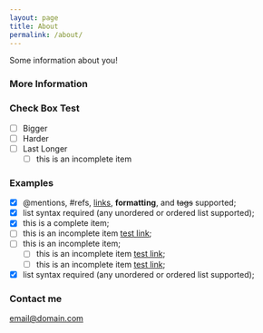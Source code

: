 ```yaml
---
layout: page
title: About
permalink: /about/
---
```


Some information about you!

### More Information
### Check Box Test

- [ ] Bigger
- [ ] Harder
- [ ] Last Longer
    - [ ] this is an incomplete item
### Examples

- [x] @mentions, #refs, [links](), **formatting**, and <del>tags</del> supported;
- [x] list syntax required (any unordered or ordered list supported);
- [x] this is a complete item;
- [ ] this is an incomplete item [test link](#);
- [ ] this is an incomplete item;
    - [ ] this is an incomplete item [test link](#);
    - [ ] this is an incomplete item [test link](#);
- [x] list syntax required (any unordered or ordered list supported);

### Contact me

[email@domain.com](mailto:email@domain.com)
